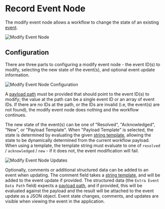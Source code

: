 # Record Event Node

The modify event node allows a workflow to change the state of an existing [event](/events/overview).

![Modify Event Node](/images/workflows/outputs/modify-event-node.png "Modify Event Node")

## Configuration

There are three parts to configuring a modify event node - the event ID(s) to modify, selecting the new state of the event(s), and optional event update information.

![Modify Event Node Configuration](/images/workflows/outputs/modify-event-node-config.png "Modify Event Node Configuration")

A [payload path](/workflows/accessing-payload-data/#payload-paths) must be provided that should point to the event ID(s) to modify; the value at the path can be a single event ID or an array of event IDs.  If there are no IDs at the path, or the IDs are invalid (i.e, the event(s) are not found), the modify event node does nothing and the workflow continues.

The new state of the event(s) can be one of "Resolved", "Acknowledged", "New", or "Payload Template". When "Payload Template" is selected, the state is determined by evaluating the given [string template](/workflows/accessing-payload-data/#string-templates), allowing the state to be dynamically determined from the current workflow payload.  When using a template, the template string must evaluate to one of `resolved` / `acknowledged` / `new` - if it does not, the event modification will fail.

![Modify Event Node Updates](/images/workflows/outputs/modify-event-node-updates.png "Modify Event Node Updates")

Optionally, comments or additional structured data can be added to an event when updating.  The comment field takes a [string template](/workflows/accessing-payload-data/#string-templates), and will be added to the event update if provided.  The structured data (the `Extra Event Data Path` field) expects a [payload path](/workflows/accessing-payload-data/#payload-paths), and if provided, this will be evaluated against the payload and the result will be attached to the event update as a JSON object.  Event state changes, comments, and updates are visible when viewing the event in the application.
